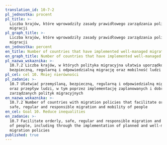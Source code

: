 ```yaml
---
translation_id: 10-7-2
pl_jednostka: procent
pl_title: >-
  Liczba krajów, które wprowadziły zasady prawidłowego zarządzania polityką
  migracji
pl_graph_title: >-
  Liczba krajów, które wprowadziły zasady prawidłowego zarządzania polityką
  migracji
en_jednostka: percent
en_title: Number of countries that have implemented well-managed migration policies
en_graph_title: Number of countries that have implemented well-managed migration policies
pl_nazwa_wskaznika: >-
  10.7.2 Liczba krajów, w których polityka migracyjna ułatwia uporządkowaną,
  bezpieczną, regularną i odpowiedzialną migrację oraz mobilność ludzi
pl_cel: cel 10. Mniej nierówności
pl_zadanie: >-
  10.7 Ułatwiać przemyślaną, bezpieczną, regularną i odpowiedzialną migrację
  oraz przepływ ludzi, w tym poprzez implementację zaplanowanych i dobrze
  zarządzanych polityk migracyjnych
en_nazwa_wskaznika: >-
  10.7.2 Number of countries with migration policies that facilitate orderly,
  safe, regular and responsible migration and mobility of people
en_cel: Goal 10. Reduce inequalities
en_zadanie: >-
  10.7 Facilitate orderly, safe, regular and responsible migration and mobility
  of people, including through the implementation of planned and well-managed
  migration policies
published: true
---
```

